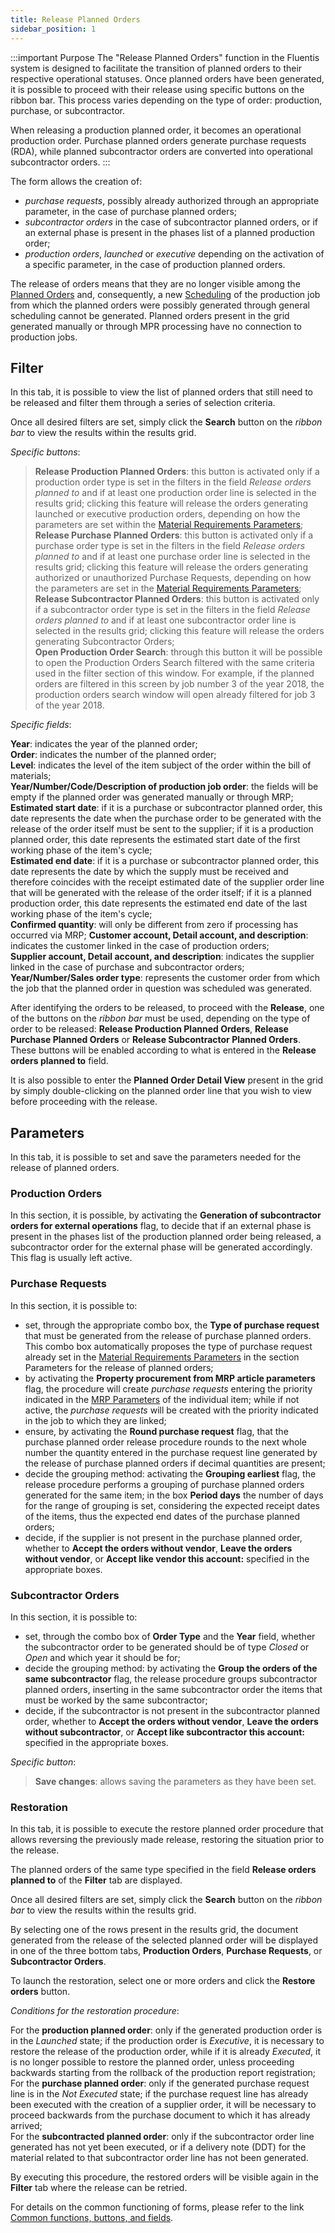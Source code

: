```yaml
---
title: Release Planned Orders
sidebar_position: 1
---
```


:::important Purpose
The "Release Planned Orders" function in the Fluentis system is designed to facilitate the transition of planned orders to their respective operational statuses. Once planned orders have been generated, it is possible to proceed with their release using specific buttons on the ribbon bar. This process varies depending on the type of order: production, purchase, or subcontractor.

When releasing a production planned order, it becomes an operational production order. Purchase planned orders generate purchase requests (RDA), while planned subcontractor orders are converted into operational subcontractor orders.
:::

The form allows the creation of:

- *purchase requests*, possibly already authorized through an appropriate parameter, in the case of purchase planned orders;  
- *subcontractor orders* in the case of subcontractor planned orders, or if an external phase is present in the phases list of a planned production order;  
- *production orders*, *launched* or *executive* depending on the activation of a specific parameter, in the case of production planned orders.

The release of orders means that they are no longer visible among the [Planned Orders](/docs/planning/ms-master-scheduling/planned-orders/search-planned-orders) and, consequently, a new [Scheduling](/docs/planning/ms-master-scheduling/general-schedule) of the production job from which the planned orders were possibly generated through general scheduling cannot be generated. Planned orders present in the grid generated manually or through MPR processing have no connection to production jobs.

## Filter

In this tab, it is possible to view the list of planned orders that still need to be released and filter them through a series of selection criteria.

Once all desired filters are set, simply click the **Search** button on the *ribbon bar* to view the results within the results grid.

*Specific buttons*: 

> **Release Production Planned Orders**: this button is activated only if a production order type is set in the filters in the field *Release orders planned to* and if at least one production order line is selected in the results grid; clicking this feature will release the orders generating launched or executive production orders, depending on how the parameters are set within the [Material Requirements Parameters](/docs/configurations/parameters/production/resource-requirements-parameters);  
> **Release Purchase Planned Orders**: this button is activated only if a purchase order type is set in the filters in the field *Release orders planned to* and if at least one purchase order line is selected in the results grid; clicking this feature will release the orders generating authorized or unauthorized Purchase Requests, depending on how the parameters are set in the [Material Requirements Parameters](/docs/configurations/parameters/production/resource-requirements-parameters);  
> **Release Subcontractor Planned Orders**: this button is activated only if a subcontractor order type is set in the filters in the field *Release orders planned to* and if at least one subcontractor order line is selected in the results grid; clicking this feature will release the orders generating Subcontractor Orders;   
> **Open Production Order Search**: through this button it will be possible to open the Production Orders Search filtered with the same criteria used in the filter section of this window. For example, if the planned orders are filtered in this screen by job number 3 of the year 2018, the production orders search window will open already filtered for job 3 of the year 2018.

*Specific fields*:

**Year**: indicates the year of the planned order;     
**Order**: indicates the number of the planned order;           
**Level**: indicates the level of the item subject of the order within the bill of materials;  
**Year/Number/Code/Description of production job order**: the fields will be empty if the planned order was generated manually or through MRP;  
**Estimated start date**: if it is a purchase or subcontractor planned order, this date represents the date when the purchase order to be generated with the release of the order itself must be sent to the supplier; if it is a production planned order, this date represents the estimated start date of the first working phase of the item's cycle;  
**Estimated end date**: if it is a purchase or subcontractor planned order, this date represents the date by which the supply must be received and therefore coincides with the receipt estimated date of the supplier order line that will be generated with the release of the order itself; if it is a planned production order, this date represents the estimated end date of the last working phase of the item's cycle;  
**Confirmed quantity**: will only be different from zero if processing has occurred via MRP; 
**Customer account, Detail account, and description**: indicates the customer linked in the case of production orders;  
**Supplier account, Detail account, and description**: indicates the supplier linked in the case of purchase and subcontractor orders;  
**Year/Number/Sales order type**: represents the customer order from which the job that the planned order in question was scheduled was generated.

After identifying the orders to be released, to proceed with the **Release**, one of the buttons on the *ribbon bar* must be used, depending on the type of order to be released: **Release Production Planned Orders**, **Release Purchase Planned Orders** or **Release Subcontractor Planned Orders**. These buttons will be enabled according to what is entered in the **Release orders planned to** field.

It is also possible to enter the **Planned Order Detail View** present in the grid by simply double-clicking on the planned order line that you wish to view before proceeding with the release.

## Parameters

In this tab, it is possible to set and save the parameters needed for the release of planned orders.

### Production Orders

In this section, it is possible, by activating the **Generation of subcontractor orders for external operations** flag, to decide that if an external phase is present in the phases list of the production planned order being released, a subcontractor order for the external phase will be generated accordingly. This flag is usually left active.

### Purchase Requests

In this section, it is possible to:

- set, through the appropriate combo box, the **Type of purchase request** that must be generated from the release of purchase planned orders. This combo box automatically proposes the type of purchase request already set in the [Material Requirements Parameters](/docs/configurations/parameters/production/resource-requirements-parameters) in the section Parameters for the release of planned orders;      
- by activating the **Property procurement from MRP article parameters** flag, the procedure will create *purchase requests* entering the priority indicated in the [MRP Parameters](/docs/configurations/parameters/production/mrp-parameters/mrp-parameters-intro) of the individual item; while if not active, the *purchase requests* will be created with the priority indicated in the job to which they are linked;      
- ensure, by activating the **Round purchase request** flag, that the purchase planned order release procedure rounds to the next whole number the quantity entered in the purchase request line generated by the release of purchase planned orders if decimal quantities are present;  
- decide the grouping method: activating the **Grouping earliest** flag, the release procedure performs a grouping of  purchase planned orders generated for the same item; in the box **Period days** the number of days for the range of grouping is set, considering the expected receipt dates of the items, thus the expected end dates of the purchase planned orders;  
- decide, if the supplier is not present in the purchase planned order, whether to **Accept the orders without vendor**, **Leave the orders without vendor**, or **Accept like vendor this account:** specified in the appropriate boxes.

### Subcontractor Orders

In this section, it is possible to:

- set, through the combo box of **Order Type** and the **Year** field, whether the subcontractor order to be generated should be of type *Closed* or *Open* and which year it should be for;  
- decide the grouping method: by activating the **Group the orders of the same subcontractor** flag, the release procedure groups subcontractor planned orders, inserting in the same subcontractor order the items that must be worked by the same subcontractor;   
- decide, if the subcontractor is not present in the subcontractor planned order, whether to **Accept the orders without vendor**, **Leave the orders without subcontractor**, or **Accept like subcontractor this account:** specified in the appropriate boxes.

*Specific button*:  
> **Save changes**: allows saving the parameters as they have been set.

### Restoration

In this tab, it is possible to execute the restore planned order procedure that allows reversing the previously made release, restoring the situation prior to the release.

The planned orders of the same type specified in the field **Release orders planned to** of the **Filter** tab are displayed.

Once all desired filters are set, simply click the **Search** button on the *ribbon bar* to view the results within the results grid.  

By selecting one of the rows present in the results grid, the document generated from the release of the selected planned order will be displayed in one of the three bottom tabs, **Production Orders**, **Purchase Requests**, or **Subcontractor Orders**.

To launch the restoration, select one or more orders and click the **Restore orders** button. 

*Conditions for the restoration procedure*:

For the **production planned order**: only if the generated production order is in the *Launched* state; if the production order is *Executive*, it is necessary to restore the release of the production order, while if it is already *Executed*, it is no longer possible to restore the planned order, unless proceeding backwards starting from the rollback of the production report registration;  
For the **purchase planned order**: only if the generated purchase request line is in the *Not Executed* state; if the purchase request line has already been executed with the creation of a supplier order, it will be necessary to proceed backwards from the purchase document to which it has already arrived;  
For the **subcontracted planned order**: only if the subcontractor order line generated has not yet been executed, or if a delivery note (DDT) for the material related to that subcontractor order line has not been generated.

By executing this procedure, the restored orders will be visible again in the **Filter** tab where the release can be retried.

For details on the common functioning of forms, please refer to the link [Common functions, buttons, and fields](/docs/guide/common).
